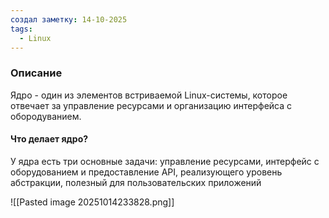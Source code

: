 ```yaml
---
создал заметку: 14-10-2025
tags:
  - Linux
---
```

### Описание
Ядро - один из элементов встриваемой Linux-системы, которое отвечает за управление ресурсами и организацию интерфейса с обородуванием.

#### Что делает ядро?
У ядра есть три основные задачи: управление ресурсами, интерфейс с оборудованием и предоставление API, реализующего уровень абстракции, полезный для пользовательских приложений

![[Pasted image 20251014233828.png]]
